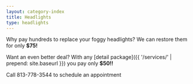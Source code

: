 ```yaml
---
layout: category-index
title: Headlights
type: headlights
---
```


Why pay hundreds to replace your foggy headlights? We can restore them for only **$75!**

Want an even better deal? With any [detail package]({{ '/services/' | prepend: site.baseurl }}) you pay only **$50!!**

Call 813-778-3544 to schedule an appointment
